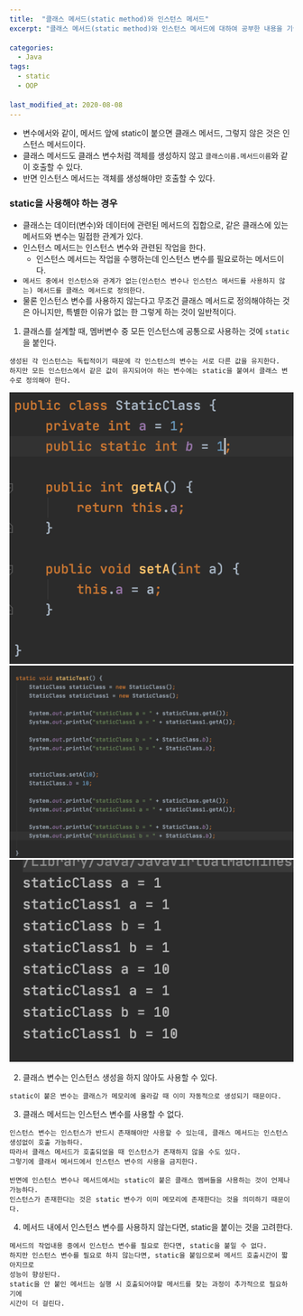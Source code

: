 ```yaml
---
title:  "클래스 메서드(static method)와 인스턴스 메서드"
excerpt: "클래스 메서드(static method)와 인스턴스 메서드에 대하여 공부한 내용을 기술합니다."

categories:
  - Java
tags:
  - static
  - OOP

last_modified_at: 2020-08-08
---
```


* 변수에서와 같이, 메서드 앞에 static이 붙으면 클래스 메서드, 그렇지 않은 것은 인스턴스 메서드이다. 
* 클래스 메서드도 클래스 변수처럼 객체를 생성하지 않고 `클래스이름.메서드이름`와 같이 호출할 수 있다.
* 반면 인스턴스 메서드는 객체를 생성해야만 호출할 수 있다.

### static을 사용해야 하는 경우
* 클래스는 데이터(변수)와 데이터에 관련된 메서드의 집합으로, 같은 클래스에 있는 메서드와 변수는 밀접한 관계가 있다.
* 인스턴스 메서드는 인스턴스 변수와 관련된 작업을 한다.
  * 인스턴스 메서드는 작업을 수행하는데 인스턴스 변수를 필요로하는 메서드이다.
* `메서드 중에서 인스턴스와 관계가 없는(인스턴스 변수나 인스턴스 메서드를 사용하지 않는) 메서드를 클래스 메서드로 정의한다.`
* 물론 인스턴스 변수를 사용하지 않는다고 무조건 클래스 메서드로 정의해야하는 것은 아니지만, 특별한 이유가 없는 한 그렇게 하는 것이 일반적이다.


1. 클래스를 설계할 때, 멤버변수 중 모든 인스턴스에 공통으로 사용하는 것에 `static`을 붙인다.
```
생성된 각 인스턴스는 독립적이기 때문에 각 인스턴스의 변수는 서로 다른 값을 유지한다.
하지만 모든 인스턴스에서 같은 값이 유지되어야 하는 변수에는 static을 붙여서 클래스 변수로 정의해야 한다.
```
![1](/assets/images/staticClass.png)
![1](/assets/images/staticTest.png)
![1](/assets/images/staticResult.png)

2. 클래스 변수는 인스턴스 생성을 하지 않아도 사용할 수 있다.
```
static이 붙은 변수는 클래스가 메모리에 올라갈 때 이미 자동적으로 생성되기 때문이다.
```

3. 클래스 메서드는 인스턴스 변수를 사용할 수 없다.
```
인스턴스 변수는 인스턴스가 반드시 존재해야만 사용할 수 있는데, 클래스 메서드는 인스턴스 생성없이 호출 가능하다.
따라서 클래스 메서드가 호출되었을 때 인스턴스가 존재하지 않을 수도 있다.
그렇기에 클래서 메서드에서 인스턴스 변수의 사용을 금지한다.

반면에 인스턴스 변수나 메서드에서는 static이 붙은 클래스 멤버들을 사용하는 것이 언제나 가능하다.
인스턴스가 존재한다는 것은 static 변수가 이미 메모리에 존재한다는 것을 의미하기 때문이다.
```

4. 메서드 내에서 인스턴스 변수를 사용하지 않는다면, static을 붙이는 것을 고려한다.
```
메서드의 작업내용 중에서 인스턴스 변수를 필요로 한다면, static을 붙일 수 없다.
하지만 인스턴스 변수를 필요로 하지 않는다면, static을 붙임으로써 메서드 호출시간이 짧아지므로
성능이 향상된다.
static을 안 붙인 메서드는 실행 시 호출되어야할 메서드를 찾는 과정이 추가적으로 필요하기에 
시간이 더 걸린다.
```


